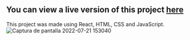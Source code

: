 ## You can view a live version of this project [here](https://areallyaweasometodolist.netlify.app)
This project was made using React, HTML, CSS and JavaScript.
![Captura de pantalla 2022-07-21 153040](https://user-images.githubusercontent.com/104650963/180287566-2dc98423-bacf-4d50-ac37-51525763e017.png)
